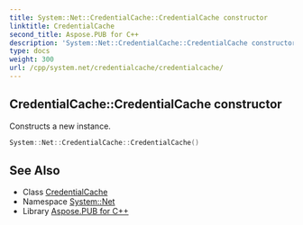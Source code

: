 ```yaml
---
title: System::Net::CredentialCache::CredentialCache constructor
linktitle: CredentialCache
second_title: Aspose.PUB for C++
description: 'System::Net::CredentialCache::CredentialCache constructor. Constructs a new instance in C++.'
type: docs
weight: 300
url: /cpp/system.net/credentialcache/credentialcache/
---
```

## CredentialCache::CredentialCache constructor


Constructs a new instance.

```cpp
System::Net::CredentialCache::CredentialCache()
```

## See Also

* Class [CredentialCache](../)
* Namespace [System::Net](../../)
* Library [Aspose.PUB for C++](../../../)
